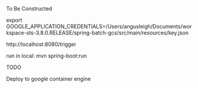 To Be Constructed

export GOOGLE_APPLICATION_CREDENTIALS=/Users/angusleigh/Documents/workspace-sts-3.8.0.RELEASE/spring-batch-gcs/src/main/resources/key.json

http://localhost:8080/trigger

run in local: mvn spring-boot:run

TODO

Deploy to google container engine